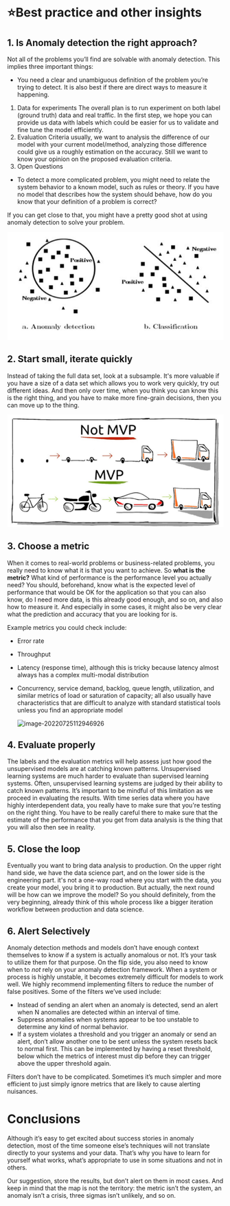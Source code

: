 # ⭐Best practice and other insights



## 1. Is Anomaly detection the right approach?

Not all of the problems you’ll find are solvable with anomaly detection. This implies three important things:

- You need a clear and unambiguous definition of the problem you’re trying to detect. It is also best if there are direct ways to measure it happening. 

1.	Data for experiments
   The overall plan is to run experiment on both label (ground truth) data and real traffic. In the first step, we hope you can provide us data with labels which could be easier for us to validate and fine tune the model efficiently.
2.	Evaluation Criteria
   usually, we want to analysis the difference of our model with your current model/method,  analyzing those difference could give us a roughly estimation on the accuracy. Still we want to know your opinion on the proposed evaluation criteria.
3.	Open Questions







- To detect a more complicated problem, you might need to relate the system behavior to a known model, such as rules or theory. If you have no model that describes how the system should behave, how do you know that your definition of a problem is correct?

If you can get close to that, you might have a pretty good shot at using anomaly detection to solve your problem.

![image-20220725112931857](https://raw.githubusercontent.com/Azure/Metrics-Advisor-for-Equipment/main/image/image-20220725112931857.png)







## 2. Start small, iterate quickly

Instead of taking the full data set, look at a subsample. It's more valuable if you have a size of a data set which allows you to work very quickly, try out different ideas. And then only over time, when you think you can know this is the right thing, and you have to make more fine-grain decisions, then you can move up to the thing. 

![image-20220720170106787](https://raw.githubusercontent.com/Azure/Metrics-Advisor-for-Equipment/main/image/image-20220720170106787.png)



## 3. Choose a metric

When it comes to real-world problems or business-related problems, you really need to know what it is that you want to achieve. So **what is the metric?** What kind of performance is the performance level you actually need? You should, beforehand, know what is the expected level of performance that would be OK for the application so that you can also know, do I need more data, is this already good enough, and so on, and also how to measure it. And especially in some cases, it might also be very clear what the prediction and accuracy that you are looking for is.

Example metrics you could check include:

- Error rate

- Throughput

- Latency (response time), although this is tricky because latency almost always has a complex multi-modal distribution

- Concurrency, service demand, backlog, queue length, utilization, and similar metrics of load or saturation of capacity; all also usually have characteristics that are difficult to analyze with standard statistical tools unless you find an appropriate model

  ![image-20220725112946926](../../../../../AppData/Roaming/Typora/typora-user-images/image-20220725112946926.png)

## 4. Evaluate properly

The labels and the evaluation metrics will help assess just how good the unsupervised models are at catching known patterns. Unsupervised learning systems are much harder to evaluate than supervised learning systems. Often, unsupervised learning systems are judged by their ability to catch known patterns. It’s important to be mindful of this limitation as we proceed in evaluating the results. With time series data where you have highly interdependent data, you really have to make sure that you're testing on the right thing.  You have to be really careful there to make sure that the estimate of the performance that you get from data analysis is the thing that you will also then see in reality.



## 5. Close the loop

Eventually you want to bring data analysis to production. On the upper right hand side, we have the data science part, and on the lower side is the engineering part.  it's not a one-way road where you start with the data, you create your model, you bring it to production. But actually, the next round will be how can we improve the model? So you should definitely, from the very beginning, already think of this whole process like a bigger iteration workflow between production and data science.





## 6. Alert Selectively

Anomaly detection methods and models don’t have enough context themselves to know if a system is actually anomalous or not. It’s your task to utilize them for that purpose. On the flip side, you also need to know when to *not* rely on your anomaly detection framework. When a system or process is highly unstable, it becomes extremely difficult for models to work well. We highly recommend implementing filters to reduce the number of false positives. Some of the filters we’ve used include:

- Instead of sending an alert when an anomaly is detected, send an alert when N anomalies are detected within an interval of time.
- Suppress anomalies when systems appear to be too unstable to determine any kind of normal behavior.
- If a system violates a threshold and you trigger an anomaly or send an alert, don’t allow another one to be sent unless the system resets back to normal first. This can be implemented by having a reset threshold, below which the metrics of interest must dip before they can trigger above the upper threshold again.

Filters don’t have to be complicated. Sometimes it’s much simpler and more efficient to just simply ignore metrics that are likely to cause alerting nuisances.



# Conclusions

Although it’s easy to get excited about success stories in anomaly detection, most of the time someone else’s techniques will not translate directly to your systems and your data. That’s why you have to learn for yourself what works, what’s appropriate to use in some situations and not in others.

Our suggestion, store the results, but don’t alert on them in most cases. And keep in mind that the map is not the territory: the metric isn’t the system, an anomaly isn’t a crisis, three sigmas isn’t unlikely, and so on.
